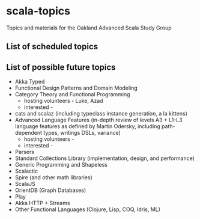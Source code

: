 # scala-topics
Topics and materials for the Oakland Advanced Scala Study Group


## List of scheduled topics

## List of possible future topics

* Akka Typed
* Functional Design Patterns and Domain Modeling
* Category Theory and Functional Programming
  * hosting volunteers - Luke, Azad
  * interested - 
* cats and scalaz (including typeclass instance generation, a la kittens)
* Advanced Language Features (in-depth review of levels A3 + L1-L3 language features as defined by Martin Odersky, including path-dependent types, writings DSLs, variance)
  * hosting volunteers -
  * interested - 
* Parsers
* Standard Collections Library (implementation, design, and performance)
* Generic Programming and Shapeless
* Scalactic
* Spire (and other math libraries)
* ScalaJS
* OrientDB (Graph Databases)
* Play
* Akka HTTP + Streams
* Other Functional Languages (Clojure, Lisp, COQ, Idris, ML)
